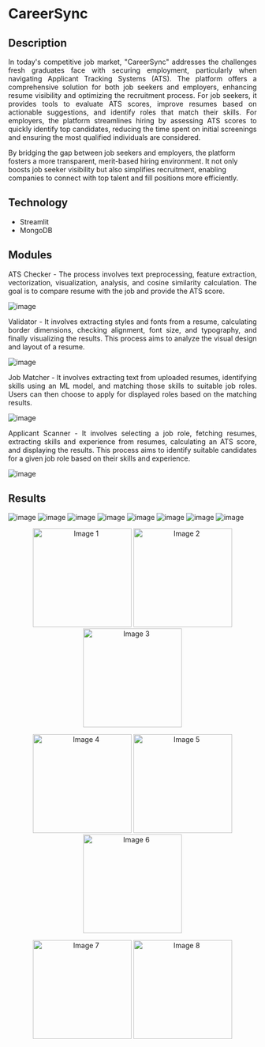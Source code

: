 # CareerSync 

## Description
<p align="justify">In today's competitive job market, "CareerSync" addresses the challenges fresh graduates face with securing employment, particularly when navigating Applicant Tracking Systems (ATS). The platform offers a comprehensive solution for both job seekers and employers, enhancing resume visibility and optimizing the recruitment process. For job seekers, it provides tools to evaluate ATS scores, improve resumes based on actionable suggestions, and identify roles that match their skills. For employers, the platform streamlines hiring by assessing ATS scores to quickly identify top candidates, reducing the time spent on initial screenings and ensuring the most qualified individuals are considered.

By bridging the gap between job seekers and employers, the platform fosters a more transparent, merit-based hiring environment. It not only boosts job seeker visibility but also simplifies recruitment, enabling companies to connect with top talent and fill positions more efficiently.</p>

## Technology
<ul>
<li>Streamlit</li>
<li>MongoDB</li>
</ul>

## Modules
<p align = "justify">ATS Checker - The process involves text preprocessing, feature extraction, vectorization, visualization, analysis, and cosine similarity calculation. The goal is to compare resume with the job and provide the ATS score.</p>

![image](https://github.com/user-attachments/assets/01e20def-5e28-4a4a-952e-d03a14c4bbac)


<p align = "justify">Validator - It involves extracting styles and fonts from a resume, calculating border dimensions, checking alignment, font size, and typography, and finally visualizing the results. This process aims to analyze the visual design and layout of a resume.</p>

![image](https://github.com/user-attachments/assets/db69a090-b831-4c1e-bb2d-dd706439132f)


<p align="justify">Job Matcher - It involves extracting text from uploaded resumes, identifying skills using an ML model, and matching those skills to suitable job roles. Users can then choose to apply for displayed roles based on the matching results.</p>

![image](https://github.com/user-attachments/assets/0af313aa-e7c9-4840-b430-afc735ea9055)


<p align="justify">Applicant Scanner - It involves selecting a job role, fetching resumes, extracting skills and experience from resumes, calculating an ATS score, and displaying the results. This process aims to identify suitable candidates for a given job role based on their skills and experience.</p>

![image](https://github.com/user-attachments/assets/371de4be-c750-4711-8fac-dc3a1de641bf)

## Results
![image](https://github.com/user-attachments/assets/bd6482a5-1cd3-4c92-839d-7519c6e63c3a)
![image](https://github.com/user-attachments/assets/d23fb247-485f-4d09-89fe-836318054c69)
![image](https://github.com/user-attachments/assets/86ad56ca-af38-4796-9cb6-a77d8023b46b)
![image](https://github.com/user-attachments/assets/8591de9a-e0e5-42c0-92a2-cd7c9fa1334a)
![image](https://github.com/user-attachments/assets/4b2c05ef-6468-4b59-99c4-f8af8ebb9f7b)
![image](https://github.com/user-attachments/assets/ec230af8-1fb0-49ae-98f9-82cdc5e4fd35)
![image](https://github.com/user-attachments/assets/3657c7a8-fb0f-45fb-98e9-81f1fb2bcb9d)
![image](https://github.com/user-attachments/assets/b605be9e-930a-48d9-a909-09bd03214961)

<p align="center">
  <img src="https://github.com/user-attachments/assets/bd6482a5-1cd3-4c92-839d-7519c6e63c3a" alt="Image 1" width="200"/>
  <img src="https://github.com/user-attachments/assets/d23fb247-485f-4d09-89fe-836318054c69" alt="Image 2" width="200"/>
  <img src="https://github.com/user-attachments/assets/86ad56ca-af38-4796-9cb6-a77d8023b46b" alt="Image 3" width="200"/>
</p>

<p align="center">
  <img src="https://github.com/user-attachments/assets/8591de9a-e0e5-42c0-92a2-cd7c9fa1334a" alt="Image 4" width="200"/>
  <img src="https://github.com/user-attachments/assets/4b2c05ef-6468-4b59-99c4-f8af8ebb9f7b" alt="Image 5" width="200"/>
  <img src="https://github.com/user-attachments/assets/ec230af8-1fb0-49ae-98f9-82cdc5e4fd35" alt="Image 6" width="200"/>
</p>

<p align="center">
  <img src="https://github.com/user-attachments/assets/3657c7a8-fb0f-45fb-98e9-81f1fb2bcb9d" alt="Image 7" width="200"/>
  <img src="https://github.com/user-attachments/assets/b605be9e-930a-48d9-a909-09bd03214961" alt="Image 8" width="200"/>
</p>








